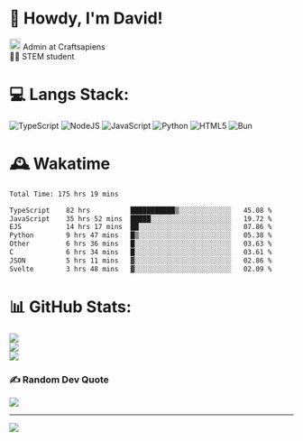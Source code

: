 # 👋 Howdy, I'm David!
<img src="https://cdn.discordapp.com/role-icons/959259258829021255/243d02ee3fbd0821de14bf13a0cde87b.webp?size=2048" height=20> Admin at Craftsapiens<br>👨‍🔬 STEM student

# 💻 Langs Stack:
![TypeScript](https://img.shields.io/badge/typescript-%23007ACC.svg?style=for-the-badge&logo=typescript&logoColor=white) ![NodeJS](https://img.shields.io/badge/node.js-6DA55F?style=for-the-badge&logo=node.js&logoColor=white) ![JavaScript](https://img.shields.io/badge/javascript-%23323330.svg?style=for-the-badge&logo=javascript&logoColor=%23F7DF1E) ![Python](https://img.shields.io/badge/python-3670A0?style=for-the-badge&logo=python&logoColor=ffdd54)  ![HTML5](https://img.shields.io/badge/html5-%23E34F26.svg?style=for-the-badge&logo=html5&logoColor=white) ![Bun](https://img.shields.io/badge/Bun-%23000000.svg?style=for-the-badge&logo=bun&logoColor=white) 

# 🕰️ Wakatime 
<!--START_SECTION:waka-->

```txt
Total Time: 175 hrs 19 mins

TypeScript    82 hrs          ███████████▒░░░░░░░░░░░░░   45.08 %
JavaScript    35 hrs 52 mins  █████░░░░░░░░░░░░░░░░░░░░   19.72 %
EJS           14 hrs 17 mins  ██░░░░░░░░░░░░░░░░░░░░░░░   07.86 %
Python        9 hrs 47 mins   █▒░░░░░░░░░░░░░░░░░░░░░░░   05.38 %
Other         6 hrs 36 mins   █░░░░░░░░░░░░░░░░░░░░░░░░   03.63 %
C             6 hrs 34 mins   █░░░░░░░░░░░░░░░░░░░░░░░░   03.61 %
JSON          5 hrs 11 mins   ▓░░░░░░░░░░░░░░░░░░░░░░░░   02.86 %
Svelte        3 hrs 48 mins   ▓░░░░░░░░░░░░░░░░░░░░░░░░   02.09 %
```

<!--END_SECTION:waka-->

# 📊 GitHub Stats:
![](https://github-readme-stats.vercel.app/api?username=davidcanas&theme=dark&hide_border=false&include_all_commits=true&count_private=true)<br/>
![](https://github-readme-streak-stats.herokuapp.com/?user=davidcanas&theme=dark&hide_border=false)<br/>
![](https://github-readme-stats.vercel.app/api/top-langs/?username=davidcanas&theme=dark&hide_border=false&include_all_commits=true&count_private=true&layout=compact)

### ✍️ Random Dev Quote
![](https://quotes-github-readme.vercel.app/api?type=horizontal&theme=radical)

---
[![](https://visitcount.itsvg.in/api?id=davidcanas&icon=0&color=0)](https://visitcount.itsvg.in)

